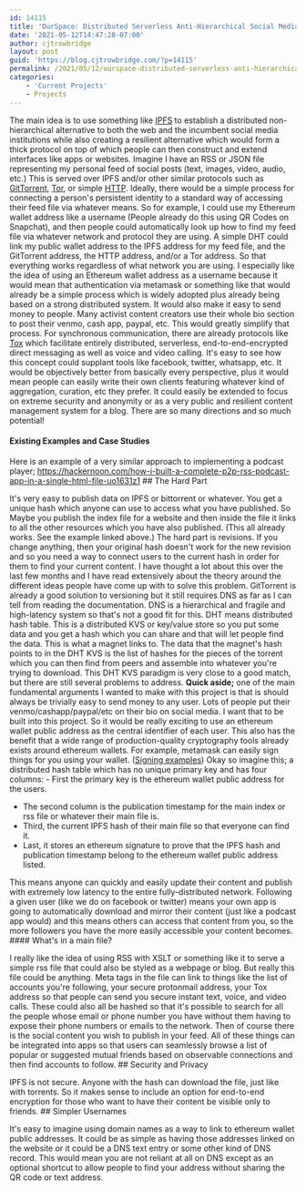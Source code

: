 ```yaml
---
id: 14115
title: 'OurSpace: Distributed Serverless Anti-Hierarchical Social Media'
date: '2021-05-12T14:47:28-07:00'
author: cjtrowbridge
layout: post
guid: 'https://blog.cjtrowbridge.com/?p=14115'
permalink: /2021/05/12/ourspace-distributed-serverless-anti-hierarchical-social-media/
categories:
    - 'Current Projects'
    - Projects
---
```


The main idea is to use something like [IPFS](https://en.wikipedia.org/wiki/InterPlanetary_File_System) to establish a distributed non-hierarchical alternative to both the web and the incumbent social media institutions while also creating a resilient alternative which would form a thick protocol on top of which people can then construct and extend interfaces like apps or websites. Imagine I have an RSS or JSON file representing my personal feed of social posts (text, images, video, audio, etc.) This is served over IPFS and/or other similar protocols such as [GitTorrent](https://github.com/cjb/GitTorrent), [Tor](https://en.wikipedia.org/wiki/Tor_(anonymity_network)), or simple [HTTP](https://en.wikipedia.org/wiki/Hypertext_Transfer_Protocol). Ideally, there would be a simple process for connecting a person's persistent identity to a standard way of accessing their feed file via whatever means. So for example, I could use my Ethereum wallet address like a username (People already do this using QR Codes on Snapchat), and then people could automatically look up how to find my feed file via whatever network and protocol they are using. A simple DHT could link my public wallet address to the IPFS address for my feed file, and the GitTorrent address, the HTTP address, and/or a Tor address. So that everything works regardless of what network you are using. I especially like the idea of using an Ethereum wallet address as a username because it would mean that authentication via metamask or something like that would already be a simple process which is widely adopted plus already being based on a strong distributed system. It would also make it easy to send money to people. Many activist content creators use their whole bio section to post their venmo, cash app, paypal, etc. This would greatly simplify that process. For synchronous communication, there are already protocols like [Tox](https://en.wikipedia.org/wiki/Tox_(protocol)) which facilitate entirely distributed, serverless, end-to-end-encrypted direct messaging as well as voice and video calling. It's easy to see how this concept could supplant tools like facebook, twitter, whatsapp, etc. It would be objectively better from basically every perspective, plus it would mean people can easily write their own clients featuring whatever kind of aggregation, curation, etc they prefer. It could easily be extended to focus on extreme security and anonymity or as a very public and resilient content management system for a blog. There are so many directions and so much potential!


#### Existing Examples and Case Studies

Here is an example of a very similar approach to implementing a podcast player; https://hackernoon.com/how-i-built-a-complete-p2p-rss-podcast-app-in-a-single-html-file-uo1631z1 ## The Hard Part

It's very easy to publish data on IPFS or bittorrent or whatever. You get a unique hash which anyone can use to access what you have published. So Maybe you publish the index file for a website and then inside the file it links to all the other resources which you have also published. (This all already works. See the example linked above.) The hard part is revisions. If you change anything, then your original hash doesn't work for the new revision and so you need a way to connect users to the current hash in order for them to find your current content. I have thought a lot about this over the last few months and I have read extensively about the theory around the different ideas people have come up with to solve this problem. GitTorrent is already a good solution to versioning but it still requires DNS as far as I can tell from reading the documentation. DNS is a hierarchical and fragile and high-latency system so that's not a good fit for this. DHT means distributed hash table. This is a distributed KVS or key/value store so you put some data and you get a hash which you can share and that will let people find the data. This is what a magnet links to. The data that the magnet's hash points to in the DHT KVS is the list of hashes for the pieces of the torrent which you can then find from peers and assemble into whatever you're trying to download. This DHT KVS paradigm is very close to a good match, but there are still several problems to address. **Quick aside;** one of the main fundamental arguments I wanted to make with this project is that is should always be trivially easy to send money to any user. Lots of people put their venmo/cashapp/paypal/etc on their bio on social media. I want that to be built into this project. So it would be really exciting to use an ethereum wallet public address as the central identifier of each user. This also has the benefit that a wide range of production-quality cryptography tools already exists around ethereum wallets. For example, metamask can easily sign things for you using your wallet. ([Signing examples](https://github.com/danfinlay/js-eth-personal-sign-examples)) Okay so imagine this; a distributed hash table which has no unique primary key and has four columns: - First the primary key is the ethereum wallet public address for the users.
- The second column is the publication timestamp for the main index or rss file or whatever their main file is.
- Third, the current IPFS hash of their main file so that everyone can find it.
- Last, it stores an ethereum signature to prove that the IPFS hash and publication timestamp belong to the ethereum wallet public address listed.

This means anyone can quickly and easily update their content and publish with extremely low latency to the entire fully-distributed network. Following a given user (like we do on facebook or twitter) means your own app is going to automatically download and mirror their content (just like a podcast app would) and this means others can access that content from you, so the more followers you have the more easily accessible your content becomes. #### What's in a main file?

I really like the idea of using RSS with XSLT or something like it to serve a simple rss file that could also be styled as a webpage or blog. But really this file could be anything. Meta tags in the file can link to things like the list of accounts you're following, your secure protonmail address, your Tox address so that people can send you secure instant text, voice, and video calls. These could also all be hashed so that it's possible to search for all the people whose email or phone number you have without them having to expose their phone numbers or emails to the network. Then of course there is the social content you wish to publish in your feed. All of these things can be integrated into apps so that users can seamlessly browse a list of popular or suggested mutual friends based on observable connections and then find accounts to follow. ## Security and Privacy

IPFS is not secure. Anyone with the hash can download the file, just like with torrents. So it makes sense to include an option for end-to-end encryption for those who want to have their content be visible only to friends. ## Simpler Usernames

It's easy to imagine using domain names as a way to link to ethereum wallet public addresses. It could be as simple as having those addresses linked on the website or it could be a DNS text entry or some other kind of DNS record. This would mean you are not reliant at all on DNS except as an optional shortcut to allow people to find your address without sharing the QR code or text address.